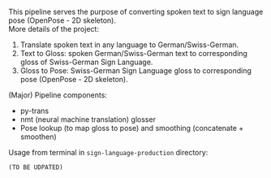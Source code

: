 This pipeline serves the purpose of converting spoken text to sign language pose (OpenPose - 2D skeleton).  
More details of the project:  
1. Translate spoken text in any language to German/Swiss-German.
2. Text to Gloss: spoken German/Swiss-German text to corresponding gloss of Swiss-German Sign Language.
3. Gloss to Pose: Swiss-German Sign Language gloss to corresponding pose (OpenPose - 2D skeleton).

(Major) Pipeline components:  
- py-trans
- nmt (neural machine translation) glosser
- Pose lookup (to map gloss to pose) and smoothing (concatenate + smoothen)

Usage from terminal in `sign-language-production` directory:  
```
(TO BE UDPATED)
```
